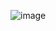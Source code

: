 
![image](https://user-images.githubusercontent.com/107023977/218291027-588e97bf-9163-41f3-bc8f-3d61b303cbc9.png)
